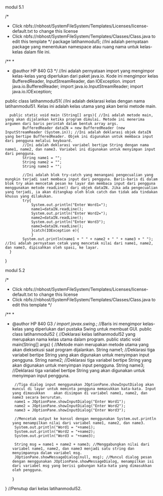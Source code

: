 modul 5.1

/*
 * Click nbfs://nbhost/SystemFileSystem/Templates/Licenses/license-default.txt to change this license
 * Click nbfs://nbhost/SystemFileSystem/Templates/Classes/Class.java to edit this template
 */
package latihanmodul5; //Ini adalah pernyataan package yang menentukan namespace atau ruang nama untuk kelas-kelas dalam file ini.

/**
 *
 * @author HP 840 G3
 */
 //Ini adalah pernyataan import yang mengimpor kelas-kelas yang diperlukan dari paket java.io. Kode ini mengimpor kelas BufferedReader, InputStreamReader, dan IOException.
import java.io.BufferedReader; 
import java.io.InputStreamReader;
import java.io.IOException;
    
public class latihanmodul51{ //Ini adalah deklarasi kelas dengan nama latihanmodul51. Kelas ini adalah kelas utama yang akan berisi metode main.


      public static void main (String[] args){ //Ini adalah metode main, yang akan dijalankan ketika program dimulai. Metode ini menerima argumen dari baris perintah dalam bentuk array args. 
            BufferedReader dataIN = new BufferedReader (new InputStreamReader (System.in)); //Ini adalah deklarasi objek dataIN yang bertipe BufferedReader. Objek ini digunakan untuk membaca input dari pengguna melalui keyboard. 
            //Ini adalah deklarasi variabel bertipe String dengan nama name1, name2, dan name3. Variabel ini digunakan untuk menyimpan input dari pengguna.
            String name1 = "";
            String name2 = "";
            String name3 = "";
            
            //Ini adalah blok try-catch yang menangani pengecualian yang mungkin terjadi saat membaca input dari pengguna. Baris-baris di dalam blok try akan mencetak pesan ke layar dan membaca input dari pengguna menggunakan metode readLine() dari objek dataIN. Jika ada pengecualian yang terjadi, ia akan ditangkap oleh blok catch dan tidak ada tindakan khusus yang dilakukan.
            try{
                System.out.println("Enter Word1=");
                name1=dataIN.readLine();
                System.out.println("Enter Word2=");
                name2=dataIN.readLine();
                System.out.println("Enter Word3");
                name3=dataIN.readLine();
                }catch(IOException e){
                }
            System.out.println(name1 + " " + name2 + " " + name3 + " "); //Ini adalah pernyataan cetak yang mencetak nilai dari name1, name2, dan name3, dipisahkan oleh spasi, ke layar.
      }
}


modul 5.2

/*
 * Click nbfs://nbhost/SystemFileSystem/Templates/Licenses/license-default.txt to change this license
 * Click nbfs://nbhost/SystemFileSystem/Templates/Classes/Class.java to edit this template
 */

/**
 *
 * @author HP 840 G3
 */
import javax.swing.*; //Baris ini mengimpor kelas-kelas yang diperlukan dari pustaka Swing untuk membuat GUI. 
public class latihanmodul52 { //Deklarasi kelas latihanmodul52 yang merupakan nama kelas utama dalam program. 
    public static void main(String[] args) { //Metode main merupakan metode utama yang akan dieksekusi saat program dijalankan.
        String name1; //Deklarasi tiga variabel bertipe String yang akan digunakan untuk menyimpan input pengguna.
        String name2; //Deklarasi tiga variabel bertipe String yang akan digunakan untuk menyimpan input pengguna. 
        String name3; //Deklarasi tiga variabel bertipe String yang akan digunakan untuk menyimpan input pengguna.  
        
        //Tiga dialog input menggunakan JOptionPane.showInputDialog akan muncul di layar untuk meminta pengguna memasukkan kata-kata. Input yang dimasukkan    akan disimpan di variabel name1, name2, dan name3 secara berurutan.
        name1 = JOptionPane.showInputDialog("Enter Word1");
        name2 = JOptionPane.showInputDialog("Enter Word2");
        name3 = JOptionPane.showInputDialog("Enter Word3");
        
        //Mencetak output ke konsol dengan menggunakan System.out.println yang menampilkan nilai dari variabel name1, name2, dan name3.
        System.out.println("Word1 = "+name1);
        System.out.println("Word2 = "+name2);
        System.out.println("Word3 = "+name3);
        
        String msg = name1 + name2 + name3; //Menggabungkan nilai dari variabel name1, name2, dan name3 menjadi satu string dan menyimpannya dalam variabel msg. 
        JOptionPane.showMessageDialog(null, msg); //Muncul dialog pesan dengan menggunakan JOptionPane.showMessageDialog, menampilkan isi dari variabel msg yang berisi gabungan kata-kata yang dimasukkan oleh pengguna.
    }
    
} //Penutup dari kelas latihanmodul52.

